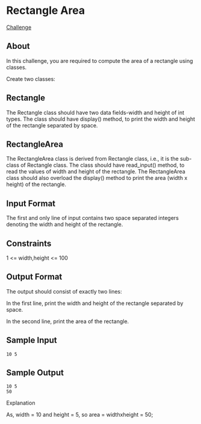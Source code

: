 # Rectangle Area

[Challenge](https://www.hackerrank.com/challenges/rectangle-area/problem)

## About

In this challenge, you are required to compute the area of a rectangle using classes.

Create two classes:

## Rectangle

The Rectangle class should have two data fields-width and height of int types. The class should have display() method, to print the width and height of the rectangle separated by space.

## RectangleArea

The RectangleArea class is derived from Rectangle class, i.e., it is the sub-class of Rectangle class. The class should have read_input() method, to read the values of width and height of the rectangle. The RectangleArea class should also overload the display() method to print the area (width x height) of the rectangle.

## Input Format

The first and only line of input contains two space separated integers denoting the width and height of the rectangle.

## Constraints

1 <= width,height <= 100

## Output Format

The output should consist of exactly two lines:

In the first line, print the width and height of the rectangle separated by space.

In the second line, print the area of the rectangle.

## Sample Input
```
10 5
```
## Sample Output
```
10 5
50
```
Explanation

As, width = 10 and height = 5, so area = widthxheight = 50;

